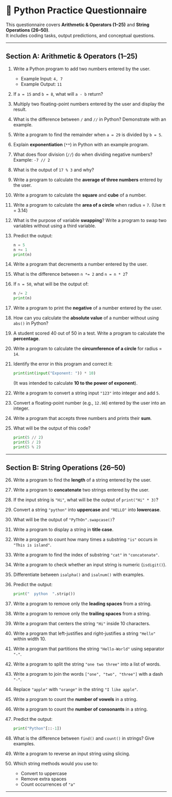 # 📝 Python Practice Questionnaire

This questionnaire covers **Arithmetic & Operators (1–25)** and **String Operations (26–50)**.  
It includes coding tasks, output predictions, and conceptual questions.

---

## Section A: Arithmetic & Operators (1–25)

1. Write a Python program to add two numbers entered by the user.  
   - Example Input: `4, 7`  
   - Example Output: `11`

2. If `a = 15` and `b = 8`, what will `a - b` return?  

3. Multiply two floating-point numbers entered by the user and display the result.  

4. What is the difference between `/` and `//` in Python? Demonstrate with an example.  

5. Write a program to find the remainder when `a = 29` is divided by `b = 5`.  

6. Explain **exponentiation** (`**`) in Python with an example program.  

7. What does floor division (`//`) do when dividing negative numbers? Example: `-7 // 2`  

8. What is the output of `17 % 3` and why?  

9. Write a program to calculate the **average of three numbers** entered by the user.  

10. Write a program to calculate the **square** and **cube** of a number.  

11. Write a program to calculate the **area of a circle** when radius = `7`. (Use π = 3.14)  

12. What is the purpose of variable **swapping**? Write a program to swap two variables without using a third variable.  

13. Predict the output:  
    ```python
    n = 5
    n += 1
    print(n)
    ```  

14. Write a program that decrements a number entered by the user.  

15. What is the difference between `n *= 2` and `n = n * 2`?  

16. If `n = 50`, what will be the output of:  
    ```python
    n /= 2
    print(n)
    ```  

17. Write a program to print the **negative** of a number entered by the user.  

18. How can you calculate the **absolute value** of a number without using `abs()` in Python?  

19. A student scored 40 out of 50 in a test. Write a program to calculate the **percentage**.  

20. Write a program to calculate the **circumference of a circle** for radius = `14`.  

21. Identify the error in this program and correct it:  
    ```python
    print(int(input("Exponent: ")) * 10)
    ```  
    (It was intended to calculate **10 to the power of exponent**).  

22. Write a program to convert a string input `"123"` into integer and add `5`.  

23. Convert a floating-point number (e.g., `12.98`) entered by the user into an integer.  

24. Write a program that accepts three numbers and prints their **sum**.  

25. What will be the output of this code?  
    ```python
    print(5 // 2)
    print(5 / 2)
    print(5 % 2)
    ```

---

## Section B: String Operations (26–50)

26. Write a program to find the **length** of a string entered by the user.  

27. Write a program to **concatenate** two strings entered by the user.  

28. If the input string is `"Hi"`, what will be the output of `print("Hi" * 3)`?  

29. Convert a string `"python"` into **uppercase** and `"HELLO"` into **lowercase**.  

30. What will be the output of `"PyThOn".swapcase()`?  

31. Write a program to display a string in **title case**.  

32. Write a program to count how many times a substring `"is"` occurs in `"This is island"`.  

33. Write a program to find the index of substring `"cat"` in `"concatenate"`.  

34. Write a program to check whether an input string is numeric (`isdigit()`).  

35. Differentiate between `isalpha()` and `isalnum()` with examples.  

36. Predict the output:  
    ```python
    print("  python  ".strip())
    ```  

37. Write a program to remove only the **leading spaces** from a string.  

38. Write a program to remove only the **trailing spaces** from a string.  

39. Write a program that centers the string `"Hi"` inside 10 characters.  

40. Write a program that left-justifies and right-justifies a string `"Hello"` within width 10.  

41. Write a program that partitions the string `"Hello-World"` using separator `"-"`.  

42. Write a program to split the string `"one two three"` into a list of words.  

43. Write a program to join the words `["one", "two", "three"]` with a dash `"-"`.  

44. Replace `"apple"` with `"orange"` in the string `"I like apple"`.  

45. Write a program to count the **number of vowels** in a string.  

46. Write a program to count the **number of consonants** in a string.  

47. Predict the output:  
    ```python
    print("Python"[::-1])
    ```  

48. What is the difference between `find()` and `count()` in strings? Give examples.  

49. Write a program to reverse an input string using slicing.  

50. Which string methods would you use to:  
    - Convert to uppercase  
    - Remove extra spaces  
    - Count occurrences of `"a"`  

---
